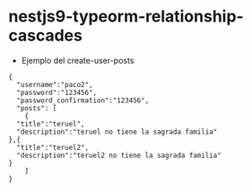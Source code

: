 # nestjs9-typeorm-relationship-cascades
* Ejemplo del  create-user-posts 

```
{
  "username":"paco2",
  "password":"123456",
  "password_confirmation":"123456",
  "posts": [
    {
  "title":"teruel",
  "description":"teruel no tiene la sagrada familia"
},{
  "title":"teruel2",
  "description":"teruel2 no tiene la sagrada familia"
}
    ]
}
```